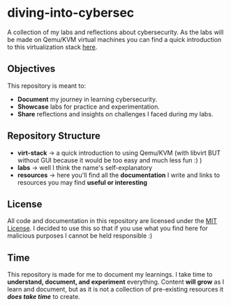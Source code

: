 # diving-into-cybersec
A collection of my labs and reflections about cybersecurity.
As the labs will be made on Qemu/KVM virtual machines you can find a quick introduction to this virtualization stack [here](virt-stack).

## Objectives
This repository is meant to:
- **Document** my journey in learning cybersecurity.
- **Showcase** labs for practice and experimentation.
- **Share** reflections and insights on challenges I faced during my labs.

## Repository Structure
- **virt-stack** → a quick introduction to using Qemu/KVM (with libvirt BUT without GUI because it would be too easy and much less fun :) )
- **labs** → well I think the name's self-explanatory
- **resources** → here you'll find all the **documentation** I write and links to resources you may find **useful or interesting**

## License
All code and documentation in this repository are licensed under the [MIT License](LICENSE).
I decided to use this so that if you use what you find here for malicious purposes I cannot be held responsible :)

## Time
This repository is made for me to document my learnings.
I take time to **understand, document, and experiment** everything.
Content **will grow** as I learn and document, but as it is not a collection of pre-existing resources it **_does take time_** to create.
